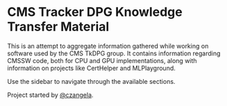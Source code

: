 # CMS Tracker DPG Knowledge Transfer Material

This is an attempt to aggregate information gathered while working on software used by the CMS TkDPG group. It contains information regarding CMSSW code, both for CPU and GPU implementations, along with information on projects like CertHelper and MLPlayground.

Use the sidebar to navigate through the available sections.

Project started by [@czangela](https://github.com/czangela).
